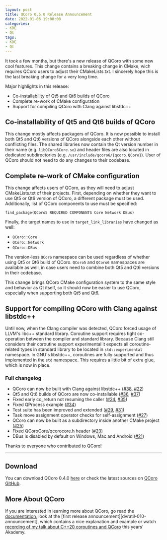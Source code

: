 ```yaml
---
layout: post
title: QCoro 0.5.0 Release Announcement
date: 2022-01-06 19:00:00
categories:
- KDE
- Qt
tags:
- KDE
- Qt
---
```


It took a few months, but there's a new release of QCoro with some new cool features. This change contains a breaking
change in CMake, wich requires QCoro users to adjust their CMakeLists.txt. I sincerely hope this is the last breaking
change for a very long time.

Major highlights in this release:

* Co-installability of Qt5 and Qt6 builds of QCoro
* Complete re-work of CMake configuration
* Support for compiling QCoro with Clang against libstdc++

## Co-installability of Qt5 and Qt6 builds of QCoro

This change mostly affects packagers of QCoro. It is now possible to install both Qt5 and Qt6 versions
of QCoro alongside each other without conflicting files. The shared libraries now contain the Qt version
number in their name (e.g. `libQCoro6Core.so`) and header files are also located in dedicated subdirectories
(e.g. `/usr/include/qcoro6/{qcoro,QCoro}`). User of QCoro should not need to do any changes to their codebase.

## Complete re-work of CMake configuration

This change affects users of QCoro, as they will need to adjust CMakeLists.txt of their projects. First,
depending on whether they want to use Qt5 or Qt6 version of QCoro, a different package must be used.
Additionally, list of QCoro components to use must be specified:

```
find_package(QCoro5 REQUIRED COMPONENTS Core Network DBus)
```

Finally, the target names to use in `target_link_libraries` have changed as well:

* `QCoro::Core`
* `QCoro::Network`
* `QCoro::DBus`

The version-less `QCoro` namespace can be used regardless of whether using Qt5 or Qt6 build of QCoro.
`QCoro5` and `QCoro6` namespaces are available as well, in case users need to combine both Qt5 and Qt6
versions in their codebase.

This change brings QCoro CMake configuration system to the same style and behavior as Qt itself, so it
should now be easier to use QCoro, especially when supporting both Qt5 and Qt6.

## Support for compiling QCoro with Clang against libstdc++

Until now, when the Clang compiler was detected, QCoro forced usage of LLVM's libc++ standard library.
Coroutine support requires tight co-operation between the compiler and standard library. Because Clang
still considers their coroutine support experimental it expects all coroutine-related types in standard
library to be located in `std::experimental` namespace. In GNU's libstdc++, coroutines are fully supported
and thus implemented in the `std` namespace. This requires a little bit of extra glue, which is now in place.

### Full changelog

* QCoro can now be built with Clang against libstdc++ ([#38](https://github.com/danvratil/qcoro/pull/38), [#22](https://github.com/danvratil/qcoro/issues/22))
* Qt5 and Qt6 builds of QCoro are now co-installable ([#36](https://github.com/danvratil/qcoro/issues/36), [#37](https://github.com/danvratil/qcoro/pull/37))
* Fixed early co_return not resuming the caller ([#24](https://github.com/danvratil/qcoro/issue/24), [#35](https://github.com/danvratil/qcoro/pull/35))
* Fixed QProcess example ([#34](https://github.com/danvratil/qcoro/pull/34))
* Test suite has been improved and extended ([#29](https://github.com/danvratil/qcoro/pull/29), [#31](https://github.com/danvratil/qcoro/pull/31))
* Task move assignment operator checks for self-assignment ([#27](https://github.com/danvratil/qcoro/pull/27))
* QCoro can now be built as a subdirectory inside another CMake project ([#25](https://github.com/danvratil/qcoro/pull/25))
* Fixed QCoroCore/qcorocore.h header ([#23](https://github.com/danvratil/qcoro/pull/23))
* DBus is disabled by default on Windows, Mac and Android ([#21](https://github.com/danvratil/qcoro/pull/21))

Thanks to everyone who contributed to QCoro!

<hr>

## Download

You can download QCoro 0.4.0 [here][qcoro-release] or check the latest sources on [QCoro GitHub][qcoro-github].

## More About QCoro

If you are interested in learning more about QCoro, go read the [documentation][qcoro-docs], look at the
[first release announcement][dvratil-010-announcement], which contains a nice explanation and example or
watch [recording of my talk about C++20 coroutines and QCoro][qcoro-youtube] this years' Akademy.

[qcoro-release]: https://github.com/danvratil/qcoro/releases/tag/v0.4.0
[qcoro-github]: https://github.com/danvratil/qcoro
[qcoro-youtube]: https://www.youtube.com/watch?v=KKVqFqbXJaU&list=PLsHpGlwPdtMq6pJ4mqBeYNWOanjdIIPTJ&index=20
[qcoro-docs]: https://qcoro.dvratil.cz/

